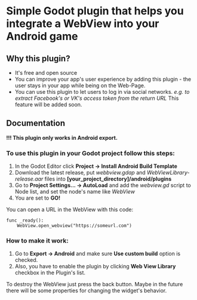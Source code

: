 # Simple Godot plugin that helps you integrate a WebView into your Android game

## Why this plugin?
- It's free and open source
- You can improve your app's user experience by adding this plugin - the user stays in your app while being on the Web-Page.
- You can use this plugin to let users to log in via social networks.
*e.g. to extract Facebook's or VK's access token from the return URL*
This feature will be added soon.


## Documentation
**!!! This plugin only works in Android export.**

### To use this plugin in your Godot project follow this steps:
1. In the Godot Editor click **Project -> Install Android Build Template**
2. Download the latest release, put *webbview.gdap* and *WebViewLibrary-release.aar* files into **[your_project_directory]/android/plugins**
3.  Go to **Project Settings... -> AutoLoad** and add the *webview.gd* script to Node list, and set the node's name like *WebView*
4. You are set to **GO!**

You can open a URL in the WebView with this code:

	func _ready():
		WebView.open_webview("https://someurl.com")

### How to make it work:
1. Go to **Export -> Android** and make sure **Use custom build** option is checked.
2. Also, you have to enable the plugin by clicking **Web View Library** checkbox in the Plugin's list.

To destroy the WebView just press the back button.
Maybe in the future there will be some properties for changing the widget's behavior.
